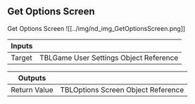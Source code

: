 ## Get Options Screen
Get Options Screen
![[../img/nd_img_GetOptionsScreen.png]]

|Inputs||
|--|--|
| Target | TBLGame User Settings Object Reference |

|Outputs||
|--|--|
| Return Value | TBLOptions Screen Object Reference |
